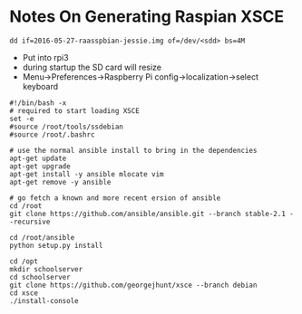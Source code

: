 # Notes On Generating Raspian XSCE

```
dd if=2016-05-27-raasspbian-jessie.img of=/dev/<sdd> bs=4M
```
* Put into rpi3
* during startup the SD card will resize
* Menu->Preferences->Raspberry Pi config->localization->select keyboard
```
#!/bin/bash -x
# required to start loading XSCE
set -e
#source /root/tools/ssdebian
#source /root/.bashrc

# use the normal ansible install to bring in the dependencies
apt-get update
apt-get upgrade
apt-get install -y ansible mlocate vim
apt-get remove -y ansible

# go fetch a known and more recent ersion of ansible
cd /root
git clone https://github.com/ansible/ansible.git --branch stable-2.1 --recursive

cd /root/ansible
python setup.py install

cd /opt
mkdir schoolserver
cd schoolserver
git clone https://github.com/georgejhunt/xsce --branch debian
cd xsce
./install-console
```
